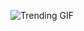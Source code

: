 ![Trending GIF](https://media0.giphy.com/media/YDEiyrRLa6ATrSNQND/giphy.gif?cid=8bb217728oo1wm8h6td45bg6inke8jzrtmcrs9uut0sektfz&ep=v1_gifs_search&rid=giphy.gif&ct=g)
